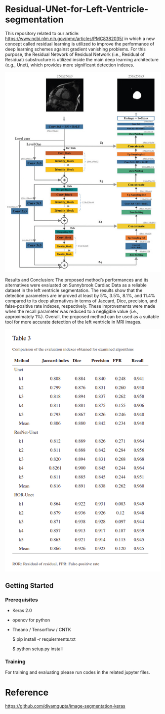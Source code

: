 # Residual-UNet-for-Left-Ventricle-segmentation
This repository related to our article: 
https://www.ncbi.nlm.nih.gov/pmc/articles/PMC8382035/ in which a new concept called residual learning is utilized to improve the performance of deep learning schemes against gradient vanishing problems. For this purpose, the Residual Network of Residual Network (i.e., Residual of Residual) substructure is utilized inside the main deep learning architecture (e.g., Unet), which provides more significant detection
indexes. 

<img src="/images/ROR_Unet.jpg" alt="Alt text" title="Optional title">

Results and Conclusion: The proposed method’s performances and its alternatives were evaluated on Sunnybrook Cardiac Data as a reliable dataset in the left ventricle segmentation. The results show that the detection parameters are improved at least by 5%, 3.5%, 8.1%, and
11.4% compared to its deep alternatives in terms of Jaccard, Dice, precision, and false-positive rate indexes, respectively. These improvements were made when the recall parameter was reduced to a negligible value (i.e., approximately 1%). Overall, the proposed method can be used as a suitable tool for more accurate detection of the left ventricle in MRI images.

<img src="/images/Result.png" alt="Alt text" title="Optional title">


## Getting Started

### Prerequisites

* Keras 2.0
* opencv for python
* Theano / Tensorflow / CNTK

  $ pip install -r requierments.txt
  
  $ python setup.py install
  
### Training
For training and evaluating please run codes in the related jupyter files.

# Reference
https://github.com/divamgupta/image-segmentation-keras
